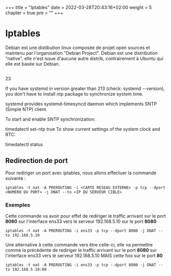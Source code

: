 +++
title = "Iptables"
date = 2022-03-28T20:43:16+02:00
weight = 5
chapter = true
pre = ""
+++

# Iptables

Debian est une distibution linux composée de projet open sources et maintenu par l'organisation "Debian Project". Debian est une distribution "native", elle n'est issue d'aucune autre distrib, contrairement à Ubuntu qui elle est basée sur Debian.


## 
23

If you have systemd in version greater than 213 (check: systemd --version), you don't have to install ntp package to synchronize system time.

systemd provides systemd-timesyncd daemon which implements SNTP (Simple NTP) client.

To start and enable SNTP synchronization:

timedatectl set-ntp true
To show current settings of the system clock and RTC:

timedatectl status

## Redirection de port 

Pour rediriger un port avec iptables, nous allons effectuer la commande suivante : 

```
iptables -t nat -A PREROUTING -i <CARTE RESEAU EXTERNE> -p tcp --dport <NUMERO DU PORT> -j DNAT --to <IP DU SERVEUR CIBLE>

```

### Exemples 

Cette commande va avoir pour effet de rediriger le traffic arrivant sur le port __8080__ sur l'interface ens33 vers le serveur 192.168.5.10 sur le port __8080__

```
iptables -t nat -A PREROUTING -i ens33 -p tcp --dport 8080 -j DNAT --to 192.168.5.10
```

Une alternative à cette commande vers être celle-ci, elle va permettre comme la précédente de rediriger le traffic arrivant sur le port __8080__ sur l'interface ens33 vers le serveur 192.168.5.10 MAIS cette fois sur le port __80__

```
iptables -t nat -A PREROUTING -i ens33 -p tcp --dport 8080 -j DNAT --to 192.168.5.10:80
```
